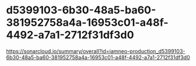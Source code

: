 # d5399103-6b30-48a5-ba60-381952758a4a-16953c01-a48f-4492-a7a1-2712f31df3d0
https://sonarcloud.io/summary/overall?id=iamneo-production_d5399103-6b30-48a5-ba60-381952758a4a-16953c01-a48f-4492-a7a1-2712f31df3d0
